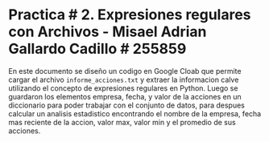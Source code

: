 # **Practica # 2. Expresiones regulares con Archivos - Misael Adrian Gallardo Cadillo # 255859**
En este documento se diseño un codigo en Google Cloab que permite cargar el archivo `informe_acciones.txt` y extraer la informacion calve utilizando el concepto de expresiones regulares en Python.
Luego se guardaron los elementos empresa, fecha, y valor de la acciones en un diccionario para poder trabajar con el conjunto de datos, para despues calcular un analisis estadistico encontrando el nombre de la empresa, fecha mas reciente de la accion, valor max, valor min y el promedio de sus acciones.
